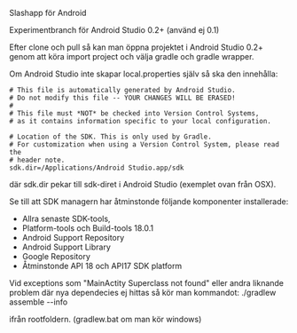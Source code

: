 Slashapp för Android

Experimentbranch för Android Studio 0.2+ (använd ej 0.1)

Efter clone och pull så kan man öppna projektet i Android Studio 0.2+ genom att köra import project och välja gradle och gradle wrapper.

Om Android Studio inte skapar local.properties själv så ska den innehålla:

    # This file is automatically generated by Android Studio.
    # Do not modify this file -- YOUR CHANGES WILL BE ERASED!
    #
    # This file must *NOT* be checked into Version Control Systems,
    # as it contains information specific to your local configuration.
    
    # Location of the SDK. This is only used by Gradle.
    # For customization when using a Version Control System, please read the
    # header note.
    sdk.dir=/Applications/Android Studio.app/sdk

där sdk.dir pekar till sdk-diret i Android Studio (exemplet ovan från OSX). 

Se till att SDK managern har åtminstonde följande komponenter installerade:

* Allra senaste SDK-tools,
* Platform-tools och Build-tools 18.0.1
* Android Support Repository
* Android Support Library
* Google Repository
* Åtminstonde API 18 och API17 SDK platform


Vid exceptions som "MainActity Superclass not found" eller andra liknande problem där nya dependecies ej hittas så kör man kommandot:
./gradlew assemble --info

ifrån rootfoldern. (gradlew.bat om man kör windows)